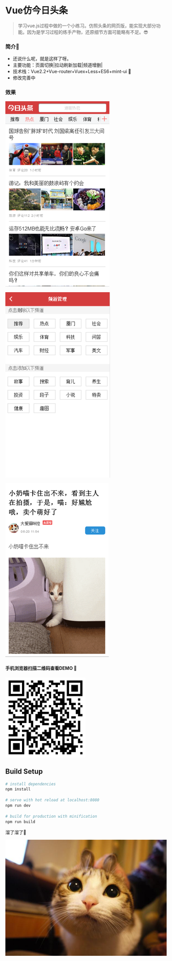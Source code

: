 # Vue仿今日头条

> 学习vue.js过程中做的一个小练习。仿照头条的网页版，能实现大部分功能。因为是学习过程的练手产物，还原细节方面可能略有不足。😎



### 简介👻

* 还说什么呢，就是这样了呀。
* 主要功能：页面切换|拉动刷新加载|频道增删|
* 技术栈：Vue2.2+Vue-router+Vuex+Less+ES6+mint-ui 🚀 
* 修改完善中



### 效果

![](static/预览1.png) 





![](static/预览2.png) 



![](static/预览3.png) 



#### 手机浏览器扫描二维码查看DEMO 🚀 

![手机浏览器扫描二维码查看DEMO](static/二维码.png)



## Build Setup

``` bash
# install dependencies
npm install

# serve with hot reload at localhost:8080
npm run dev

# build for production with minification
npm run build

```



溜了溜了🙌

![](static/瓜皮.jpg)

